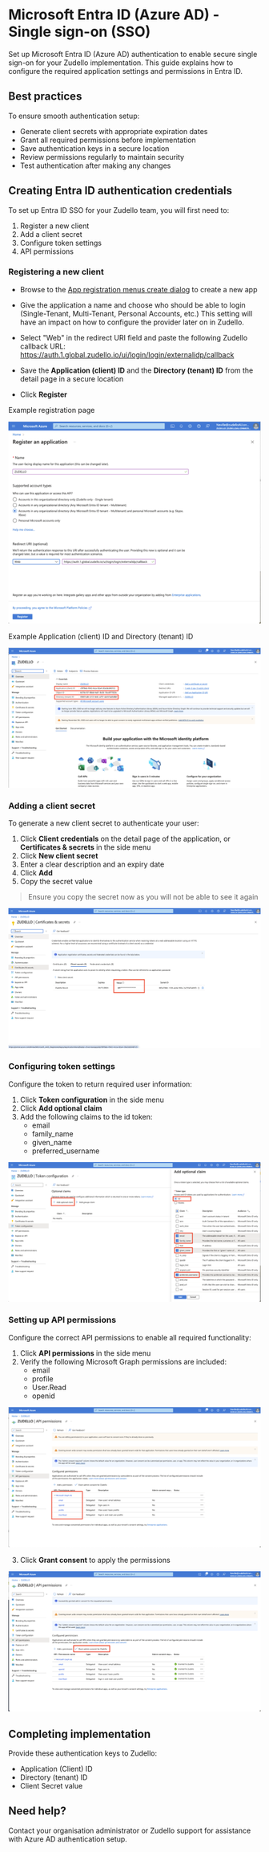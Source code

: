 # Microsoft Entra ID (Azure AD) - Single sign-on (SSO)

Set up Microsoft Entra ID (Azure AD) authentication to enable secure single sign-on for your Zudello implementation. This guide explains how to configure the required application settings and permissions in Entra ID.

## Best practices

To ensure smooth authentication setup:

- Generate client secrets with appropriate expiration dates
- Grant all required permissions before implementation
- Save authentication keys in a secure location
- Review permissions regularly to maintain security
- Test authentication after making any changes

## Creating Entra ID authentication credentials

To set up Entra ID SSO for your Zudello team, you will first need to:

1. Register a new client
2. Add a client secret
3. Configure token settings
4. API permissions

### Registering a new client

- Browse to the [App registration menus create dialog](https://portal.azure.com/#view/Microsoft_AAD_RegisteredApps/CreateApplicationBlade/quickStartType~/null/isMSAApp~/false) to create a new app

- Give the application a name and choose who should be able to login (Single-Tenant, Multi-Tenant, Personal Accounts, etc.) This setting will have an impact on how to configure the provider later on in Zudello.

- Select "Web" in the redirect URI field and paste the following Zudello callback URL:
  https://auth.1.global.zudello.io/ui/login/login/externalidp/callback

- Save the **Application (client) ID** and the **Directory (tenant) ID** from the detail page in a secure location

- Click **Register**

Example registration page

![](../images/Pasted%20image%2020250113093632.png)

Example Application (client) ID and Directory (tenant) ID

![](../images/Pasted%20image%2020250113093644.png)
### Adding a client secret

To generate a new client secret to authenticate your user:

1. Click **Client credentials** on the detail page of the application, or **Certificates & secrets** in the side menu
2. Click **New client secret** 
3. Enter a clear description and an expiry date
4. Click **Add**
5. Copy the secret value
> Ensure you copy the secret now as you will not be able to see it again 

![](../images/Pasted%20image%2020250113093653.png)

### Configuring token settings

Configure the token to return required user information:

1. Click **Token configuration** in the side menu
2. Click **Add optional claim**
3. Add the following claims to the id token:
    - email
    - family_name
    - given_name
    - preferred_username

![](../images/Pasted%20image%2020250113093710.png)

### Setting up API permissions

Configure the correct API permissions to enable all required functionality:

1. Click **API permissions** in the side menu
2. Verify the following Microsoft Graph permissions are included:
    - email
    - profile
    - User.Read
    - openid

![](../images/Pasted%20image%2020250113093741.png)

3. Click **Grant consent** to apply the permissions

![](../images/Pasted%20image%2020250113093755.png)

## Completing implementation

Provide these authentication keys to Zudello:

- Application (Client) ID
- Directory (tenant) ID
- Client Secret value

## Need help?

Contact your organisation administrator or Zudello support for assistance with Azure AD authentication setup.